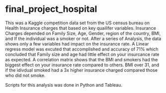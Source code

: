 # final_project_hospital

This was a Kaggle competition data set from the US census bureau on Health Insurance charges that based on key quailifer variables.
Insurance Charges depended on 
Family Size,
Age,
Gender,
region of the country,
BMI,
and If the individual was a smoker or not.
After a series of Analysis, the data shows only a few variables had impact on the insurance rate.
A Linear regress model was excuted that accomplished and accuracy of 71% which concluded that
Family size and age  had little effect on your insurcance rate as expected.
A correlation matrix shows that the BMI and smokers had the biggest effect on your insurance rate compared to others.
BMI over 31, and if the idivdual smoked had a 3x higher insurance charged compared those who did not smoke.

Scripts for this analysis was done in Python and Tableau.
